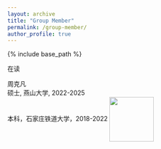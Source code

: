 ```yaml
---
layout: archive
title: "Group Member"
permalink: /group-member/
author_profile: true
---
```


{% include base_path %}

<font face="微软雅黑">在读</font>

周克凡  
硕士, 燕山大学, 2022-2025  
本科，石家庄铁道大学，2018-2022
<img src="(https://github.com/user-attachments/assets/38f77401-fbe9-4c39-8cf9-fa99d1528995)" width = "100" height = "100" div align=center />
